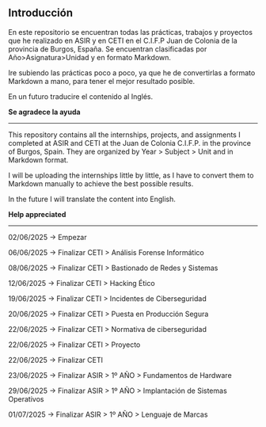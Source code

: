 ## Introducción

En este repositorio se encuentran todas las prácticas, trabajos y proyectos que he realizado en ASIR y en CETI en el C.I.F.P Juan de Colonia de la provincia de Burgos, España.
Se encuentran clasificadas por Año>Asignatura>Unidad y en formato Markdown.

Ire subiendo las prácticas poco a poco, ya que he de convertirlas a formato Markdown a mano, para tener el mejor resultado posible.

En un futuro traducire el contenido al Inglés.

**Se agradece la ayuda**

---

This repository contains all the internships, projects, and assignments I completed at ASIR and CETI at the Juan de Colonia C.I.F.P. in the province of Burgos, Spain.
They are organized by Year > Subject > Unit and in Markdown format.

I will be uploading the internships little by little, as I have to convert them to Markdown manually to achieve the best possible results.

In the future I will translate the content into English.

**Help appreciated**

---

02/06/2025 -> Empezar

06/06/2025 -> Finalizar CETI > Análisis Forense Informático

08/06/2025 -> Finalizar CETI > Bastionado de Redes y Sistemas

12/06/2025 -> Finalizar CETI > Hacking Ético

19/06/2025 -> Finalizar CETI > Incidentes de Ciberseguridad

20/06/2025 -> Finalizar CETI > Puesta en Producción Segura

22/06/2025 -> Finalizar CETI > Normativa de ciberseguridad

22/06/2025 -> Finalizar CETI > Proyecto

22/06/2025 -> Finalizar CETI 

23/06/2025 -> Finalizar ASIR > 1º AÑO > Fundamentos de Hardware

29/06/2025 -> Finalizar ASIR > 1º AÑO > Implantación de Sistemas Operativos

01/07/2025 -> Finalizar ASIR > 1º AÑO > Lenguaje de Marcas
